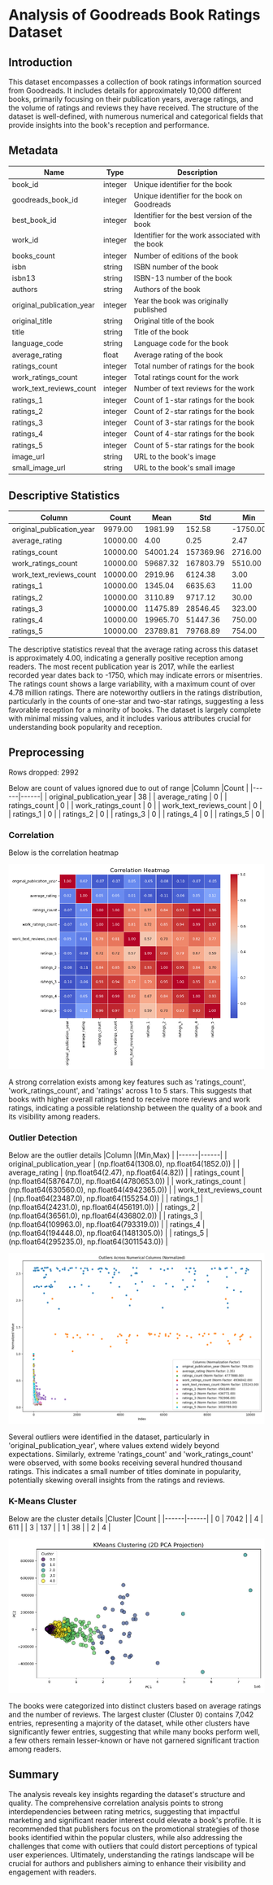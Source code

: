 # Analysis of Goodreads Book Ratings Dataset
## Introduction
This dataset encompasses a collection of book ratings information sourced from Goodreads. It includes details for approximately 10,000 different books, primarily focusing on their publication years, average ratings, and the volume of ratings and reviews they have received. The structure of the dataset is well-defined, with numerous numerical and categorical fields that provide insights into the book's reception and performance.
## Metadata

|Name  |Type  |Description  |
|------|------|-------------|
| book_id | integer | Unique identifier for the book |
| goodreads_book_id | integer | Unique identifier for the book on Goodreads |
| best_book_id | integer | Identifier for the best version of the book |
| work_id | integer | Identifier for the work associated with the book |
| books_count | integer | Number of editions of the book |
| isbn | string | ISBN number of the book |
| isbn13 | string | ISBN-13 number of the book |
| authors | string | Authors of the book |
| original_publication_year | integer | Year the book was originally published |
| original_title | string | Original title of the book |
| title | string | Title of the book |
| language_code | string | Language code for the book |
| average_rating | float | Average rating of the book |
| ratings_count | integer | Total number of ratings for the book |
| work_ratings_count | integer | Total ratings count for the work |
| work_text_reviews_count | integer | Number of text reviews for the work |
| ratings_1 | integer | Count of 1-star ratings for the book |
| ratings_2 | integer | Count of 2-star ratings for the book |
| ratings_3 | integer | Count of 3-star ratings for the book |
| ratings_4 | integer | Count of 4-star ratings for the book |
| ratings_5 | integer | Count of 5-star ratings for the book |
| image_url | string | URL to the book's image |
| small_image_url | string | URL to the book's small image |
## Descriptive Statistics
| Column | Count | Mean | Std | Min | 25% | 50% | 75% | Max | Null | Invalid |
|--------|-------|------|-----|-----|-----|-----|-----|-----|------|---------|
| original_publication_year | 9979.00 | 1981.99 | 152.58 | -1750.00 | 1990.00 | 2004.00 | 2011.00 | 2017.00 |21.00 |38.00 |
| average_rating | 10000.00 | 4.00 | 0.25 | 2.47 | 3.85 | 4.02 | 4.18 | 4.82 |0.00 |0.00 |
| ratings_count | 10000.00 | 54001.24 | 157369.96 | 2716.00 | 13568.75 | 21155.50 | 41053.50 | 4780653.00 |0.00 |0.00 |
| work_ratings_count | 10000.00 | 59687.32 | 167803.79 | 5510.00 | 15438.75 | 23832.50 | 45915.00 | 4942365.00 |0.00 |0.00 |
| work_text_reviews_count | 10000.00 | 2919.96 | 6124.38 | 3.00 | 694.00 | 1402.00 | 2744.25 | 155254.00 |0.00 |0.00 |
| ratings_1 | 10000.00 | 1345.04 | 6635.63 | 11.00 | 196.00 | 391.00 | 885.00 | 456191.00 |0.00 |0.00 |
| ratings_2 | 10000.00 | 3110.89 | 9717.12 | 30.00 | 656.00 | 1163.00 | 2353.25 | 436802.00 |0.00 |0.00 |
| ratings_3 | 10000.00 | 11475.89 | 28546.45 | 323.00 | 3112.00 | 4894.00 | 9287.00 | 793319.00 |0.00 |0.00 |
| ratings_4 | 10000.00 | 19965.70 | 51447.36 | 750.00 | 5405.75 | 8269.50 | 16023.50 | 1481305.00 |0.00 |0.00 |
| ratings_5 | 10000.00 | 23789.81 | 79768.89 | 754.00 | 5334.00 | 8836.00 | 17304.50 | 3011543.00 |0.00 |0.00 |

The descriptive statistics reveal that the average rating across this dataset is approximately 4.00, indicating a generally positive reception among readers. The most recent publication year is 2017, while the earliest recorded year dates back to -1750, which may indicate errors or misentries. The ratings count shows a large variability, with a maximum count of over 4.78 million ratings. There are noteworthy outliers in the ratings distribution, particularly in the counts of one-star and two-star ratings, suggesting a less favorable reception for a minority of books. The dataset is largely complete with minimal missing values, and it includes various attributes crucial for understanding book popularity and reception.
## Preprocessing
Rows dropped: 2992

Below are count of values ignored due to out of range
|Column  |Count  |
|------|------|
| original_publication_year | 38 |
| average_rating | 0 |
| ratings_count | 0 |
| work_ratings_count | 0 |
| work_text_reviews_count | 0 |
| ratings_1 | 0 |
| ratings_2 | 0 |
| ratings_3 | 0 |
| ratings_4 | 0 |
| ratings_5 | 0 |


### Correlation 

Below is the correlation heatmap

![correlation_heatmap.png](correlation_heatmap.png)

A strong correlation exists among key features such as 'ratings_count', 'work_ratings_count', and 'ratings' across 1 to 5 stars. This suggests that books with higher overall ratings tend to receive more reviews and work ratings, indicating a possible relationship between the quality of a book and its visibility among readers.

### Outlier Detection 

Below are the outlier details
|Column  |(Min,Max) |
|------|------|
| original_publication_year | (np.float64(1308.0), np.float64(1852.0)) |
| average_rating | (np.float64(2.47), np.float64(4.82)) |
| ratings_count | (np.float64(587647.0), np.float64(4780653.0)) |
| work_ratings_count | (np.float64(630560.0), np.float64(4942365.0)) |
| work_text_reviews_count | (np.float64(23487.0), np.float64(155254.0)) |
| ratings_1 | (np.float64(24231.0), np.float64(456191.0)) |
| ratings_2 | (np.float64(36561.0), np.float64(436802.0)) |
| ratings_3 | (np.float64(109963.0), np.float64(793319.0)) |
| ratings_4 | (np.float64(194448.0), np.float64(1481305.0)) |
| ratings_5 | (np.float64(295235.0), np.float64(3011543.0)) |

![outliers_combined_normalized.png](outliers_combined_normalized.png)

Several outliers were identified in the dataset, particularly in 'original_publication_year', where values extend widely beyond expectations. Similarly, extreme 'ratings_count' and 'work_ratings_count' were observed, with some books receiving several hundred thousand ratings. This indicates a small number of titles dominate in popularity, potentially skewing overall insights from the ratings and reviews.

### K-Means Cluster 

Below are the cluster details
|Cluster  |Count  |
|------|------|
| 0 | 7042 |
| 4 | 611 |
| 3 | 137 |
| 1 | 38 |
| 2 | 4 |

![clusters.png](clusters.png)

The books were categorized into distinct clusters based on average ratings and the number of reviews. The largest cluster (Cluster 0) contains 7,042 entries, representing a majority of the dataset, while other clusters have significantly fewer entries, suggesting that while many books perform well, a few others remain lesser-known or have not garnered significant traction among readers.

## Summary

The analysis reveals key insights regarding the dataset's structure and quality. The comprehensive correlation analysis points to strong interdependencies between rating metrics, suggesting that impactful marketing and significant reader interest could elevate a book's profile. It is recommended that publishers focus on the promotional strategies of those books identified within the popular clusters, while also addressing the challenges that come with outliers that could distort perceptions of typical user experiences. Ultimately, understanding the ratings landscape will be crucial for authors and publishers aiming to enhance their visibility and engagement with readers.
